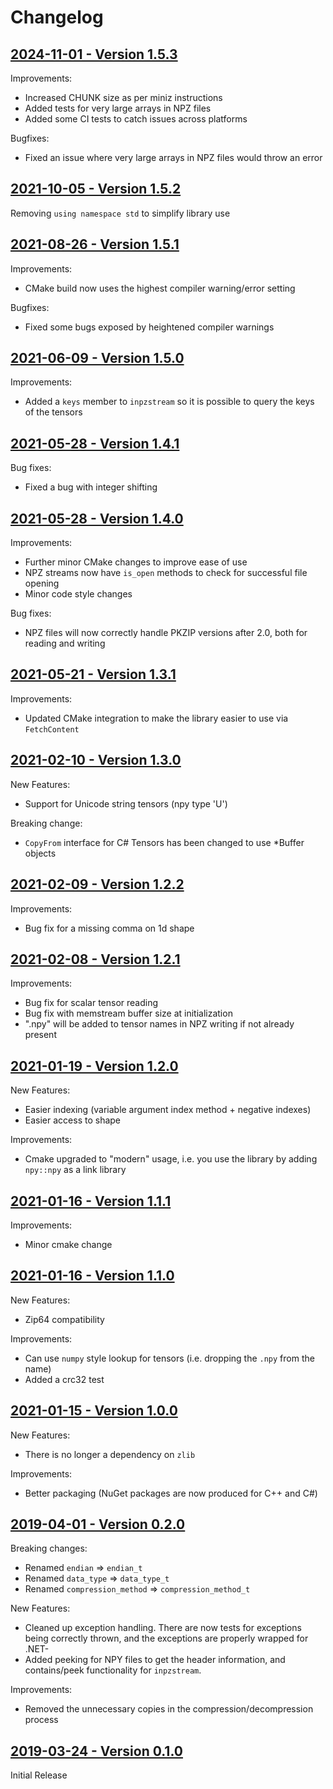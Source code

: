 # Changelog

## [2024-11-01 - Version 1.5.3](https://github.com/matajoh/libnpy/releases/tag/v1.5.3)

Improvements:
- Increased CHUNK size as per miniz instructions
- Added tests for very large arrays in NPZ files
- Added some CI tests to catch issues across platforms

Bugfixes:
- Fixed an issue where very large arrays in NPZ files would throw an error

## [2021-10-05 - Version 1.5.2](https://github.com/matajoh/libnpy/releases/tag/v1.5.2)

Removing `using namespace std` to simplify library use

## [2021-08-26 - Version 1.5.1](https://github.com/matajoh/libnpy/releases/tag/v1.5.1)

Improvements:
- CMake build now uses the highest compiler warning/error setting

Bugfixes:
- Fixed some bugs exposed by heightened compiler warnings

## [2021-06-09 - Version 1.5.0](https://github.com/matajoh/libnpy/releases/tag/v1.5.0)

Improvements:
- Added a `keys` member to `inpzstream` so it is possible to query the keys of the tensors

## [2021-05-28 - Version 1.4.1](https://github.com/matajoh/libnpy/releases/tag/v1.4.1)

Bug fixes:
- Fixed a bug with integer shifting

## [2021-05-28 - Version 1.4.0](https://github.com/matajoh/libnpy/releases/tag/v1.4.0)

Improvements:
- Further minor CMake changes to improve ease of use
- NPZ streams now have `is_open` methods to check for successful file opening
- Minor code style changes

Bug fixes:
- NPZ files will now correctly handle PKZIP versions after 2.0, both for reading and writing

## [2021-05-21 - Version 1.3.1](https://github.com/matajoh/libnpy/releases/tag/v1.3.1)

Improvements:
- Updated CMake integration to make the library easier to use via `FetchContent`

## [2021-02-10 - Version 1.3.0](https://github.com/matajoh/libnpy/releases/tag/v1.3.0)

New Features:
- Support for Unicode string tensors (npy type 'U')

Breaking change:
- `CopyFrom` interface for C# Tensors has been changed to use *Buffer objects

## [2021-02-09 - Version 1.2.2](https://github.com/matajoh/libnpy/releases/tag/v1.2.2)

Improvements:
- Bug fix for a missing comma on 1d shape

## [2021-02-08 - Version 1.2.1](https://github.com/matajoh/libnpy/releases/tag/v1.2.1)

Improvements:
- Bug fix for scalar tensor reading
- Bug fix with memstream buffer size at initialization
- ".npy" will be added to tensor names in NPZ writing if not already present

## [2021-01-19 - Version 1.2.0](https://github.com/matajoh/libnpy/releases/tag/v1.2.0)

New Features:
- Easier indexing (variable argument index method + negative indexes)
- Easier access to shape

Improvements:
- Cmake upgraded to "modern" usage, i.e. you use the library by adding `npy::npy` as a link library

## [2021-01-16 - Version 1.1.1](https://github.com/matajoh/libnpy/releases/tag/v1.1.1)

Improvements:
- Minor cmake change

## [2021-01-16 - Version 1.1.0](https://github.com/matajoh/libnpy/releases/tag/v1.1.0)

New Features:
- Zip64 compatibility

Improvements:
- Can use `numpy` style lookup for tensors (i.e. dropping the `.npy` from the name)
- Added a crc32 test

## [2021-01-15 - Version 1.0.0](https://github.com/matajoh/libnpy/releases/tag/v1.0.0)

New Features:
- There is no longer a dependency on `zlib`

Improvements:
- Better packaging (NuGet packages are now produced for C++ and C#)

## [2019-04-01 - Version 0.2.0](https://github.com/matajoh/libnpy/releases/tag/v0.2.0)

Breaking changes:
- Renamed `endian` => `endian_t`
- Renamed `data_type` => `data_type_t`
- Renamed `compression_method` => `compression_method_t`

New Features:
- Cleaned up exception handling. There are now tests for exceptions being correctly thrown, and the exceptions are properly wrapped for .NET- 
- Added peeking for NPY files to get the header information, and contains/peek functionality for `inpzstream`.

Improvements:
- Removed the unnecessary copies in the compression/decompression process

## [2019-03-24 - Version 0.1.0](https://github.com/matajoh/libnpy/releases/tag/v0.1.0)

Initial Release
